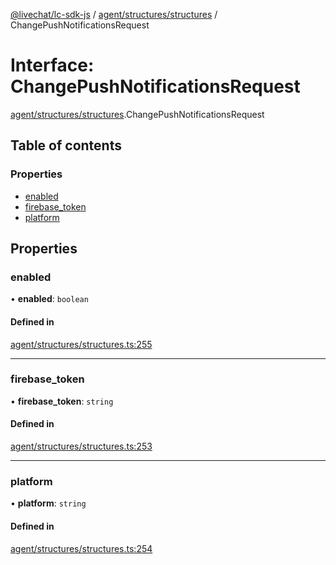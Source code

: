 [@livechat/lc-sdk-js](../README.md) / [agent/structures/structures](../modules/agent_structures_structures.md) / ChangePushNotificationsRequest

# Interface: ChangePushNotificationsRequest

[agent/structures/structures](../modules/agent_structures_structures.md).ChangePushNotificationsRequest

## Table of contents

### Properties

- [enabled](agent_structures_structures.ChangePushNotificationsRequest.md#enabled)
- [firebase\_token](agent_structures_structures.ChangePushNotificationsRequest.md#firebase_token)
- [platform](agent_structures_structures.ChangePushNotificationsRequest.md#platform)

## Properties

### enabled

• **enabled**: `boolean`

#### Defined in

[agent/structures/structures.ts:255](https://github.com/livechat/lc-sdk-js/blob/25e113d/src/agent/structures/structures.ts#L255)

___

### firebase\_token

• **firebase\_token**: `string`

#### Defined in

[agent/structures/structures.ts:253](https://github.com/livechat/lc-sdk-js/blob/25e113d/src/agent/structures/structures.ts#L253)

___

### platform

• **platform**: `string`

#### Defined in

[agent/structures/structures.ts:254](https://github.com/livechat/lc-sdk-js/blob/25e113d/src/agent/structures/structures.ts#L254)

